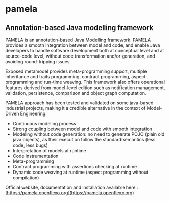 # pamela

## Annotation-based Java modelling framework

PAMELA is an annotation-based Java Modelling framework. PAMELA provides a smooth integration between model and code, and enable Java developers to handle software development both at conceptual level and at source-code level, without code transformation and/or generation, and avoiding round-tripping issues. 

Exposed metamodel provides meta-programming support, multiple inheritance and traits programming, contract programming, aspect programming and run-time weaving. This framework also offers operational features derived from  model-level edition such as notification management, validation, persistence, comparison and object graph computation. 

PAMELA approach has been tested and validated on some java-based industrial projects, making it a credible alternative in the context of Model-Driven Engineering.

- Continuous modeling process 
- Strong coupling between model and code with smooth integration
- Modeling without code generation: no need to generate POJO (plain old java objects), as their execution follow the standard semantics (less code, less bugs)
- Interpretation of models at runtime
- Code instrumentation
- Meta-programming
- Contract programming with assertions checking at runtime
- Dynamic code weaving at runtime (aspect programming without compilation)

Official website, documentation and installation available here : [https://pamela.openflexo.org](https://pamela.openflexo.org)
